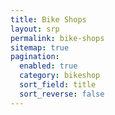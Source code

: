 ```yaml
---
title: Bike Shops
layout: srp
permalink: bike-shops
sitemap: true
pagination: 
  enabled: true
  category: bikeshop
  sort_field: title
  sort_reverse: false
---
```



